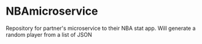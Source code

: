 # NBAmicroservice
Repository for partner's microservice to their NBA stat app. Will generate a random player from a list of JSON

